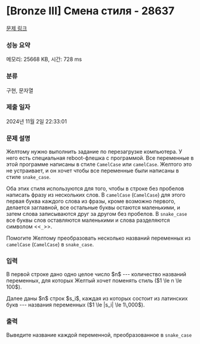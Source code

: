 # [Bronze III] Смена стиля - 28637 

[문제 링크](https://www.acmicpc.net/problem/28637) 

### 성능 요약

메모리: 25668 KB, 시간: 728 ms

### 분류

구현, 문자열

### 제출 일자

2024년 11월 2일 22:33:01

### 문제 설명

<p>Желтому нужно выполнить задание по перезагрузке компьютера. У него есть специальная reboot-флешка с программой. Все переменные в этой программе написаны в стиле <code>CamelCase</code> или <code>camelCase</code>. Желтого это не устраивает, и он хочет чтобы все переменные были написаны в стиле <code>snake_case</code>.</p>

<p>Оба этих стиля используются для того, чтобы в строке без пробелов написать фразу из нескольких слов. В <code>camelCase</code> (<code>CamelCase</code>) для этого первая буква каждого слова из фразы, кроме возможно первого, делается заглавной, все остальные буквы остаются маленькими, и затем слова записываются друг за другом без пробелов. В <code>snake_case</code> все буквы слов оставляются маленькими и слова разделяются символом <<<code>_</code>>>.</p>

<p>Помогите Желтому преобразовать несколько названий переменных из <code>camelCase</code> (<code>CamelCase</code>) в <code>snake_case</code>.</p>

### 입력 

 <p>В первой строке дано одно целое число $n$ --- количество названий переменных, для которых Желтый хочет поменять стиль ($1 \le n \le 100$).</p>

<p>Далее даны $n$ строк $s_i$, каждая из которых состоит из латинских букв --- названия переменных ($1 \le |s_i| \le 1\,000$).</p>

### 출력 

 <p>Выведите название каждой переменной, преобразованное в <code>snake_case</code></p>

